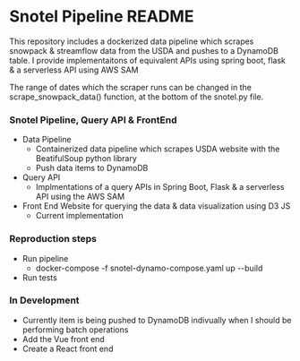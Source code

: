 # Snotel Pipeline README #
This repository includes a dockerized data pipeline which scrapes snowpack & streamflow data from the USDA and pushes to a DynamoDB table.
I provide implementaitons of equivalent APIs using spring boot, flask & a serverless API using AWS SAM


The range of dates which the scraper runs can be changed in the scrape_snowpack_data() function, at the bottom of the 
snotel.py file.  


### Snotel Pipeline, Query API & FrontEnd ###

* Data Pipeline
    - Containerized data pipeline which scrapes USDA website with the BeatifulSoup python library
    - Push data items to DynamoDB
* Query API
    - Implmentations of a query APIs in Spring Boot, Flask & a serverless API using the AWS SAM
* Front End Website for querying the data & data visualization using D3 JS
    - Current implementation 


### Reproduction steps ###

* Run pipeline
    - docker-compose -f snotel-dynamo-compose.yaml up --build
* Run tests


### In Development ###
* Currently item is being pushed to DynamoDB indivually when I should be performing batch operations
* Add the Vue front end 
* Create a React front end
